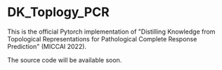 # DK_Toplogy_PCR

This is the official Pytorch implementation of "Distilling Knowledge from Topological Representations for Pathological Complete Response Prediction" (MICCAI 2022).

The source code will be available soon.

